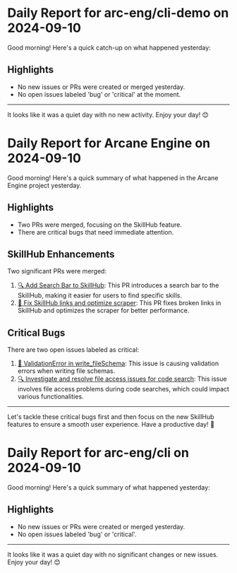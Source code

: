 # Daily Report for arc-eng/cli-demo on 2024-09-10

Good morning! Here's a quick catch-up on what happened yesterday:

## Highlights
- No new issues or PRs were created or merged yesterday.
- No open issues labeled 'bug' or 'critical' at the moment.

---

It looks like it was a quiet day with no new activity. Enjoy your day! 😊


# Daily Report for Arcane Engine on 2024-09-10

Good morning! Here's a quick summary of what happened in the Arcane Engine project yesterday.

## Highlights
- Two PRs were merged, focusing on the SkillHub feature.
- There are critical bugs that need immediate attention.

## SkillHub Enhancements
Two significant PRs were merged:
1. [🔍 Add Search Bar to SkillHub](https://github.com/arc-eng/studio/pull/240): This PR introduces a search bar to the SkillHub, making it easier for users to find specific skills.
2. [🔧 Fix SkillHub links and optimize scraper](https://github.com/arc-eng/studio/pull/239): This PR fixes broken links in SkillHub and optimizes the scraper for better performance.

## Critical Bugs
There are two open issues labeled as critical:
1. [🐛 ValidationError in write_fileSchema](https://github.com/arc-eng/studio/issues/238): This issue is causing validation errors when writing file schemas.
2. [🔍 Investigate and resolve file access issues for code search](https://github.com/arc-eng/studio/issues/229): This issue involves file access problems during code searches, which could impact various functionalities.

---

Let's tackle these critical bugs first and then focus on the new SkillHub features to ensure a smooth user experience. Have a productive day! 🚀


# Daily Report for arc-eng/cli on 2024-09-10

Good morning! Here's a quick summary of what happened yesterday:

## Highlights
- No new issues or PRs were created or merged yesterday.
- No open issues labeled 'bug' or 'critical'.

---

It looks like it was a quiet day with no significant changes or new issues. Enjoy your day! 😊


